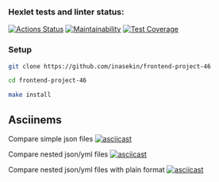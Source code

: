 ### Hexlet tests and linter status:
[![Actions Status](https://github.com/inasekin/frontend-project-46/workflows/hexlet-check/badge.svg)](https://github.com/inasekin/frontend-project-46/actions)
[![Maintainability](https://api.codeclimate.com/v1/badges/ee7773d47944bd17e54c/maintainability)](https://codeclimate.com/github/inasekin/frontend-project-46/maintainability)
[![Test Coverage](https://api.codeclimate.com/v1/badges/ee7773d47944bd17e54c/test_coverage)](https://codeclimate.com/github/inasekin/frontend-project-46/test_coverage)

### Setup

```bash
git clone https://github.com/inasekin/frontend-project-46
```

```bash
cd frontend-project-46
```

```bash
make install
```

## Asciinems

Compare simple json files
[![asciicast](https://asciinema.org/a/A6Cx30pSeeyWJSHCktzJ4eDzU.svg)](https://asciinema.org/a/A6Cx30pSeeyWJSHCktzJ4eDzU)

Compare nested json/yml files
[![asciicast](https://asciinema.org/a/zibxDARPgGXX02QGYZT5D1mPI.svg)](https://asciinema.org/a/zibxDARPgGXX02QGYZT5D1mPI)

Compare nested json/yml files with plain format
[![asciicast](https://asciinema.org/a/SpipjD1t2ibuVsjRaHQZyr1FT.svg)](https://asciinema.org/a/SpipjD1t2ibuVsjRaHQZyr1FT)
